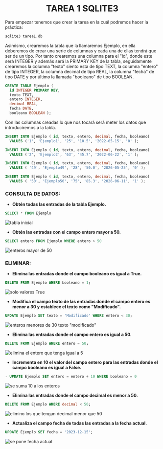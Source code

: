<h1 align="center"> TAREA 1 SQLITE3 </h1>

Para empezar tenemos que crear la tarea en la cuál podremos hacer la práctica:

```sql
sqlite3 tarea1.db
````

Asimismo, crearemos la tabla que la llamaremos Ejemplo, en ella deberemos de crear una serie de columnas y cada una de ellas tendrá que ser de un tipo. Por tanto crearemos una columna para el "id", donde este será INTEGER y además será la PRIMARY KEY de la tabla, seguidamente crearemos la columna "texto" siento esta de tipo TEXT, la columna "entero" de tipo INTEGER, la columna decimal de tipo REAL, la columna "fecha" de tipo DATE y por último la llamada "booleano" de tipo BOOLEAN.

``` sql 
CREATE TABLE Ejemplo (
  id INTEGER PRIMARY KEY,
  texto TEXT,
  entero INTEGER,
  decimal REAL,
  fecha DATE,
  booleano BOOLEAN );
````

Con las columnas creadas lo que nos tocará será meter los datos que introduciremos a la tabla.

```sql
INSERT INTO Ejemplo ( id, texto, entero, decimal, fecha, booleano)
  VALUES ('1', 'Ejemplo1', '25', '10.5', '2022-05-15', '0' );
```
```sql
INSERT INTO Ejemplo ( id, texto, entero, decimal, fecha, booleano)
  VALUES ('2', 'Ejemplo2', '63', '45.7', '2022-06-22', '1' );
```
```sql
INSERT INTO Ejemplo ( id, texto, entero, decimal, fecha, booleano)
  VALUES ( '49', 'Ejemplo49', '28', '50.0', '2026-05-25', '0' );
```
```sql
INSERT INTO Ejemplo ( id, texto, entero, decimal, fecha, booleano)
  VALUES ( '50', 'Ejemplo50', '75', '85.3', '2026-06-11', '1' );
```

<h3> CONSULTA DE DATOS: </h4>

- **Obtén todas las entradas de la tabla Ejemplo.**
  
```sql
SELECT * FROM Ejemplo
```
![tabla inicial](images/tabla1.png)

- **Obtén las entradas con el campo entero mayor a 50.**
  
```sql
SELECT entero FROM Ejemplo WHERE entero > 50
```
![enteros mayor de 50](images/tabla2.png)

<h3>ELIMINAR:</h3>

- **Elimina las entradas donde el campo booleano es igual a True.**

```sql
DELETE FROM Ejemplo WHERE booleano = 1;
```
![solo valores True](images/tabla3.png)

- **Modifica el campo texto de las entradas donde el campo entero es menor a 30 y establece el texto como "Modificado".**

```sql
UPDATE Ejemplo SET texto = 'Modificado' WHERE entero < 30;
```
![enteros menores de 30 texto "modificado"](images/tabla4.png)

- **Elimina las entradas donde el campo entero es igual a 50.**

```sql
DELETE FROM Ejemplo WHERE entero = 50;
```
![elimina el entero que tenga igual a 5](images/tabla5.png)

- **Incrementa en 10 el valor del campo entero para las entradas donde el campo booleano es igual a False.**
```sql
- UPDATE Ejemplo SET entero = entero + 10 WHERE booleano = 0
```
![se suma 10 a los enteros](images/tabla6.png)

- **Elimina las entradas donde el campo decimal es menor a 50.**
```sql
DELETE FROM Ejemplo WHERE decimal < 50;
```
![elimino los que tengan decimal menor que 50](images/tabla7.png)

- **Actualiza el campo fecha de todas las entradas a la fecha actual.**
```sql
UPDATE Ejemplo SET fecha = '2023-12-15';

```
![se pone fecha actual](images/tabla8.png)
